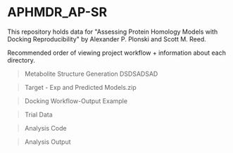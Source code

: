 # APHMDR_AP-SR
This repository holds data for "Assessing Protein Homology Models with Docking Reproducibility" by Alexander P. Plonski and Scott M. Reed.

Recommended order of viewing project workflow + information about each directory. 

>Metabolite Structure Generation
DSDSADSAD

>Target - Exp and Predicted Models.zip

>Docking Workflow-Output Example

>Trial Data

>Analysis Code

>Analysis Output
